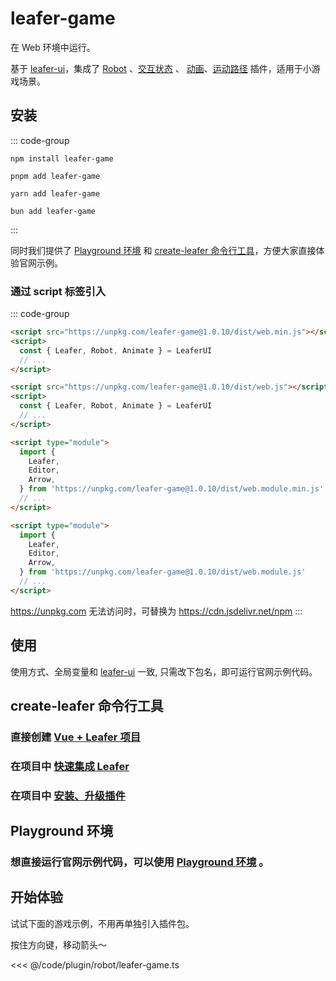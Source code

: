 <script setup>
import Case from '/component/Case.vue'
</script>

# leafer-game

在 Web 环境中运行。

基于 [leafer-ui](/guide/install/ui/start.md)，集成了 [Robot](/plugin/in/robot/) 、[交互状态](/plugin/in/state/) 、 [动画](/plugin/in/animate/)、[运动路径](/plugin/in/motion-path/) 插件，适用于小游戏场景。

## 安装

::: code-group

```sh[npm]
npm install leafer-game
```

```sh[pnpm]
pnpm add leafer-game
```

```sh[yarn]
yarn add leafer-game
```

```sh[bun]
bun add leafer-game
```

:::

同时我们提供了 [Playground 环境](/guide/runtime.md) 和 [create-leafer 命令行工具](/create/leafer.md)，方便大家直接体验官网示例。

### 通过 script 标签引入

::: code-group

```html [web.min]
<script src="https://unpkg.com/leafer-game@1.0.10/dist/web.min.js"></script>
<script>
  const { Leafer, Robot, Animate } = LeaferUI
  // ...
</script>
```

```html [web]
<script src="https://unpkg.com/leafer-game@1.0.10/dist/web.js"></script>
<script>
  const { Leafer, Robot, Animate } = LeaferUI
  // ...
</script>
```

```html [module.min]
<script type="module">
  import {
    Leafer,
    Editor,
    Arrow,
  } from 'https://unpkg.com/leafer-game@1.0.10/dist/web.module.min.js'
  // ...
</script>
```

```html [module]
<script type="module">
  import {
    Leafer,
    Editor,
    Arrow,
  } from 'https://unpkg.com/leafer-game@1.0.10/dist/web.module.js'
  // ...
</script>
```

https://unpkg.com 无法访问时，可替换为 https://cdn.jsdelivr.net/npm
:::

## 使用

使用方式、全局变量和 [leafer-ui](/guide/install/ui/start.md) 一致, 只需改下包名，即可运行官网示例代码。

## create-leafer 命令行工具

### 直接创建 [Vue + Leafer 项目](/create/leafer.md)

### 在项目中 [快速集成 Leafer](/create/leafer.md)

### 在项目中 [安装、升级插件](/create/leafer.md)

## Playground 环境

### 想直接运行官网示例代码，可以使用 [Playground 环境](/guide/runtime.md) 。

## 开始体验

<case name="Robot" editor=false></case>

试试下面的游戏示例，不用再单独引入插件包。

按住方向键，移动箭头～

<<< @/code/plugin/robot/leafer-game.ts
